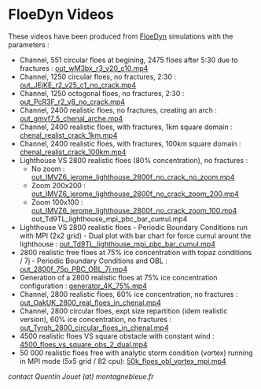 # FloeDyn Videos

These videos have been produced from [FloeDyn](https://github.com/FloeDynHub/FloeDyn) simulations with the parameters :
  - Channel, 551 circular floes at begining, 2475 floes after 5:30 due to fractures : [out_wM3bx_r3_v20_c10.mp4](https://ige-meom-opendap.univ-grenoble-alpes.fr/thredds/catalog/meomopendap/extract/SASIP/model-outputs/floedyn-simulations/videos/catalog.html?dataset=meomscanpublic/SASIP/model-outputs/floedyn-simulations/videos/out_wM3bx_r3_v20_c10.mp4)
  - Channel, 1250 circular floes, no fractures, 2:30 : [out_JEjKE_r2_v25_c1_no_crack.mp4](https://ige-meom-opendap.univ-grenoble-alpes.fr/thredds/catalog/meomopendap/extract/SASIP/model-outputs/floedyn-simulations/videos/catalog.html?dataset=meomscanpublic/SASIP/model-outputs/floedyn-simulations/videos/out_JEjKE_r2_v25_c1_no_crack.mp4)
  - Channel, 1250 octogonal floes, no fractures, 2:30 : [out_PcR3F_r2_v8_no_crack.mp4](https://ige-meom-opendap.univ-grenoble-alpes.fr/thredds/catalog/meomopendap/extract/SASIP/model-outputs/floedyn-simulations/videos/catalog.html?dataset=meomscanpublic/SASIP/model-outputs/floedyn-simulations/videos/out_PcR3F_r2_v8_no_crack.mp4)
  - Channel, 2400 realistic floes, no fractures, creating an arch : [out_gmvf7_5_chenal_arche.mp4](https://ige-meom-opendap.univ-grenoble-alpes.fr/thredds/catalog/meomopendap/extract/SASIP/model-outputs/floedyn-simulations/videos/catalog.html?dataset=meomscanpublic/SASIP/model-outputs/floedyn-simulations/videos/out_gmvf7_5_chenal_arche.mp4)
  - Channel, 2400 realistic floes, with fractures, 1km square domain : [chenal_realist_crack_1km.mp4](https://ige-meom-opendap.univ-grenoble-alpes.fr/thredds/catalog/meomopendap/extract/SASIP/model-outputs/floedyn-simulations/videos/catalog.html?dataset=meomscanpublic/SASIP/model-outputs/floedyn-simulations/videos/chenal_realist_crack_1km.mp4)
  - Channel, 2400 realistic floes, with fractures, 100km square domain : [chenal_realist_crack_100km.mp4](https://ige-meom-opendap.univ-grenoble-alpes.fr/thredds/catalog/meomopendap/extract/SASIP/model-outputs/floedyn-simulations/videos/catalog.html?dataset=meomscanpublic/SASIP/model-outputs/floedyn-simulations/videos/chenal_realist_crack_100km.mp4)
  - Lighthouse VS 2800 realistic floes (80% concentration), no fractures :
    - No zoom : [out_IMVZ6_jerome_lighthouse_2800f_no_crack_no_zoom.mp4](https://ige-meom-opendap.univ-grenoble-alpes.fr/thredds/catalog/meomopendap/extract/SASIP/model-outputs/floedyn-simulations/videos/catalog.html?dataset=meomscanpublic/SASIP/model-outputs/floedyn-simulations/videos/out_IMVZ6_jerome_lighthouse_2800f_no_crack_no_zoom.mp4)
    - Zoom 200x200 : [out_IMVZ6_jerome_lighthouse_2800f_no_crack_zoom_200.mp4](https://ige-meom-opendap.univ-grenoble-alpes.fr/thredds/catalog/meomopendap/extract/SASIP/model-outputs/floedyn-simulations/videos/catalog.html?dataset=meomscanpublic/SASIP/model-outputs/floedyn-simulations/videos/out_IMVZ6_jerome_lighthouse_2800f_no_crack_zoom_200.mp4)
    - Zoom 100x100 : [out_IMVZ6_jerome_lighthouse_2800f_no_crack_zoom_100.mp4](https://ige-meom-opendap.univ-grenoble-alpes.fr/thredds/catalog/meomopendap/extract/SASIP/model-outputs/floedyn-simulations/videos/catalog.html?dataset=meomscanpublic/SASIP/model-outputs/floedyn-simulations/videos/out_IMVZ6_jerome_lighthouse_2800f_no_crack_zoom_100.mp4)
out_Td9TL_lighthouse_mpi_pbc_bar_cumul.mp4
  - Lighthouse VS 2800 realistic floes - Periodic Boundary Conditions run with MPI (2x2 grid) - Dual plot with bar chart for force cumul arount the lighthouse : [out_Td9TL_lighthouse_mpi_pbc_bar_cumul.mp4](https://ige-meom-opendap.univ-grenoble-alpes.fr/thredds/catalog/meomopendap/extract/SASIP/model-outputs/floedyn-simulations/videos/catalog.html?dataset=meomscanpublic/SASIP/model-outputs/floedyn-simulations/videos/out_Td9TL_lighthouse_mpi_pbc_bar_cumul.mp4)
  - 2800 realistic free floes at 75% ice concentration with topaz conditions / 7j  - Periodic Boundary Conditions and OBL : [out_2800f_75p_PBC_OBL_7j.mp4](https://ige-meom-opendap.univ-grenoble-alpes.fr/thredds/catalog/meomopendap/extract/SASIP/model-outputs/floedyn-simulations/videos/catalog.html?dataset=meomscanpublic/SASIP/model-outputs/floedyn-simulations/videos/out_2800f_75p_PBC_OBL_7j.mp4)
  - Generation of a 2800 realistic floes at 75% ice concentration configuration : [generator_4K_75%.mp4](https://ige-meom-opendap.univ-grenoble-alpes.fr/thredds/catalog/meomopendap/extract/SASIP/model-outputs/floedyn-simulations/videos/catalog.html?dataset=meomscanpublic/SASIP/model-outputs/floedyn-simulations/videos/generator_4K_75%.mp4)
  - Channel, 2800 realistic floes, 60% ice concentration, no fractures : [out_OakUK_2800_real_floes_in_chenal.mp4](https://ige-meom-opendap.univ-grenoble-alpes.fr/thredds/catalog/meomopendap/extract/SASIP/model-outputs/floedyn-simulations/videos/catalog.html?dataset=meomscanpublic/SASIP/model-outputs/floedyn-simulations/videos/out_OakUK_2800_real_floes_in_chenal.mp4)
  - Channel, 2800 circular floes, expt size repartition (idem realistic version), 60% ice concentration, no fractures : [out_Tyrqh_2800_circular_floes_in_chenal.mp4](https://ige-meom-opendap.univ-grenoble-alpes.fr/thredds/catalog/meomopendap/extract/SASIP/model-outputs/floedyn-simulations/videos/catalog.html?dataset=meomscanpublic/SASIP/model-outputs/floedyn-simulations/videos/out_Tyrqh_2800_circular_floes_in_chenal.mp4)
  - 4500 realistic floes VS square obstacle with constant wind : [4500_floes_vs_square_obs_2_dual.mp4](https://ige-meom-opendap.univ-grenoble-alpes.fr/thredds/catalog/meomopendap/extract/SASIP/model-outputs/floedyn-simulations/videos/catalog.html?dataset=meomscanpublic/SASIP/model-outputs/floedyn-simulations/videos/4500_floes_vs_square_obs_2_dual.mp4)
  - 50 000 realistic floes free with analytic storm condition (vortex) running in MPI mode (5x5 grid / 82 cpu): [50k_floes_obl_vortex_mpi.mp4](https://ige-meom-opendap.univ-grenoble-alpes.fr/thredds/catalog/meomopendap/extract/SASIP/model-outputs/floedyn-simulations/videos/catalog.html?dataset=meomscanpublic/SASIP/model-outputs/floedyn-simulations/videos/50k_floes_obl_vortex_mpi.mp4)

*contact Quentin Jouet (at) montagnebleue.fr*
